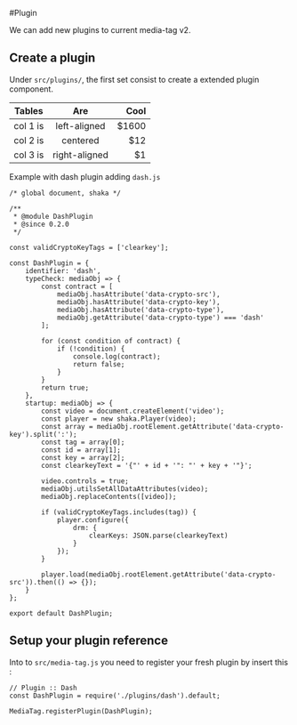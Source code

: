 #Plugin

We can add new plugins to current media-tag v2.

## Create a plugin

Under ```src/plugins/```, the first set consist to create a extended plugin component.

| Tables   |      Are      |  Cool |
|----------|:-------------:|------:|
| col 1 is |  left-aligned | $1600 |
| col 2 is |    centered   |   $12 |
| col 3 is | right-aligned |    $1 |

Example with dash plugin adding ```dash.js```

```
/* global document, shaka */

/**
 * @module DashPlugin
 * @since 0.2.0
 */

const validCryptoKeyTags = ['clearkey'];

const DashPlugin = {
	identifier: 'dash',
	typeCheck: mediaObj => {
		const contract = [
			mediaObj.hasAttribute('data-crypto-src'),
			mediaObj.hasAttribute('data-crypto-key'),
			mediaObj.hasAttribute('data-crypto-type'),
			mediaObj.getAttribute('data-crypto-type') === 'dash'
		];

		for (const condition of contract) {
			if (!condition) {
				console.log(contract);
				return false;
			}
		}
		return true;
	},
	startup: mediaObj => {
		const video = document.createElement('video');
		const player = new shaka.Player(video);
		const array = mediaObj.rootElement.getAttribute('data-crypto-key').split(':');
		const tag = array[0];
		const id = array[1];
		const key = array[2];
		const clearkeyText = '{"' + id + '": "' + key + '"}';

		video.controls = true;
		mediaObj.utilsSetAllDataAttributes(video);
		mediaObj.replaceContents([video]);

		if (validCryptoKeyTags.includes(tag)) {
			player.configure({
				drm: {
					clearKeys: JSON.parse(clearkeyText)
				}
			});
		}

		player.load(mediaObj.rootElement.getAttribute('data-crypto-src')).then(() => {});
	}
};

export default DashPlugin;
```

## Setup your plugin reference

Into to ```src/media-tag.js``` you need to register your fresh plugin by insert this :

```
// Plugin :: Dash
const DashPlugin = require('./plugins/dash').default;

MediaTag.registerPlugin(DashPlugin);
```


